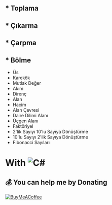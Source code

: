 ## 
## * Toplama 
## * Çıkarma
## * Çarpma
## * Bölme
* Üs 
* Karekök 
* Mutlak Değer 
* Akım 
* Direnç
* Alan
* Hacim
* Alan Çevresi
* Daire Dilimi Alanı
* Üçgen Alanı
* Faktöriyel
* 2'lik Sayıyı 10'lu Sayıya Dönüştürme
* 10'lu Sayıyı 2'lik Sayıya Dönüştürme
* Fibonacci Sayıları


# With ![C#](https://img.shields.io/badge/c%23-%23239120.svg?style=for-the-badge&logo=c-sharp&logoColor=white)

  ## 💰 You can help me by Donating
  [![BuyMeACoffee](https://img.shields.io/badge/Buy%20Me%20a%20Coffee-ffdd00?style=for-the-badge&logo=buy-me-a-coffee&logoColor=black)](https://www.buymeacoffee.com/omicr0n) 
